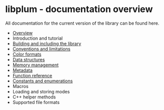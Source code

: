 # libplum - documentation overview

All documentation for the current version of the library can be found here.

- [Overview](overview.md)
- Introduction and tutorial
- [Building and including the library](building.md)
- [Conventions and limitations](conventions.md)
- [Color formats](colors.md)
- [Data structures](structs.md)
- [Memory management](memory.md)
- [Metadata](metadata.md)
- [Function reference](functions.md)
- [Constants and enumerations](constants.md)
- Macros
- Loading and storing modes
- C++ helper methods
- Supported file formats
